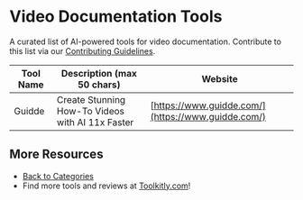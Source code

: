 # Video Documentation Tools

A curated list of AI-powered tools for video documentation. Contribute to this list via our [Contributing Guidelines](../CONTRIBUTING.md).

| Tool Name | Description (max 50 chars) | Website |
|-----------|----------------------------|---------|
| Guidde | Create Stunning How-To Videos with AI 11x Faster | [https://www.guidde.com/](https://www.guidde.com/) |

## More Resources
- [Back to Categories](https://github.com/ToolkitlyAI/awesome-ai-tools/blob/master/README.md)
- Find more tools and reviews at [Toolkitly.com](https://toolkitly.com)!
